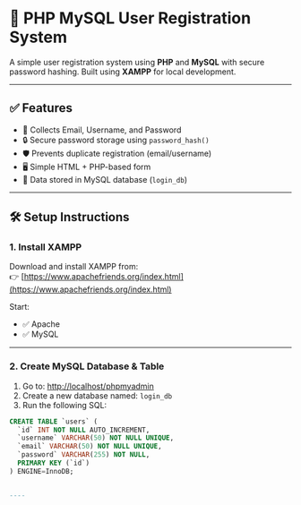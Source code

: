 # 📝 PHP MySQL User Registration System

A simple user registration system using **PHP** and **MySQL** with secure password hashing. Built using **XAMPP** for local development.

---

## ✅ Features

- 📧 Collects Email, Username, and Password
- 🔒 Secure password storage using `password_hash()`
- 🛡️ Prevents duplicate registration (email/username)
- 🖥️ Simple HTML + PHP-based form
- 💾 Data stored in MySQL database (`login_db`)

---

## 🛠️ Setup Instructions

### 1. Install XAMPP

Download and install XAMPP from:  
👉 [https://www.apachefriends.org/index.html](https://www.apachefriends.org/index.html)

Start:
- ✅ Apache  
- ✅ MySQL  

---

### 2. Create MySQL Database & Table

1. Go to: [http://localhost/phpmyadmin](http://localhost/phpmyadmin)
2. Create a new database named: `login_db`
3. Run the following SQL:

```sql
CREATE TABLE `users` (
  `id` INT NOT NULL AUTO_INCREMENT,
  `username` VARCHAR(50) NOT NULL UNIQUE,
  `email` VARCHAR(50) NOT NULL UNIQUE,
  `password` VARCHAR(255) NOT NULL,
  PRIMARY KEY (`id`)
) ENGINE=InnoDB;


----
